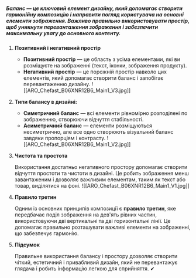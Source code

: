 ##### **Баланс** — це ключовий елемент дизайну, який допомагає створити гармонійну композицію і направити погляд користувача на основні елементи зображення. Важливо правильно використовувати простір, щоб уникнути перевантаження зображення і забезпечити максимальну увагу до основного контенту.

1. **Позитивний і негативний простір**
    
    - **Позитивний простір** — це область з усіма елементами, які ви розміщуєте на зображенні (текст, іконки, зображення продукту).
    - **Негативний простір** — це порожній простір навколо цих елементів, який допомагає створити баланс і запобігає перевантаженню дизайну.
    ![[ARO_Chefast_B06XNR12B6_Main1_V3.jpg]]
2. **Типи балансу в дизайні:**
    
    - **Симетричний баланс** — всі елементи рівномірно розподілені по зображенню, створюючи відчуття стабільності.
    - **Асиметричний баланс** — елементи розміщуються несиметрично, але все одно створюють візуальний баланс завдяки пропорціям і контрасту.
    ![[ARO_Chefast_B06XNR12B6_Main1_V2.jpg]]
3. **Чистота та простота**
    
    Використання достатньо негативного простору допомагає створити відчуття простоти та чистоти в дизайні. Це робить зображення менш завантаженим і дозволяє важливим елементам, таким як текст або товар, виділятися на фоні.
    ![[ARO_Chefast_B06XNR12B6_Main1_V1.jpg]]
4. **Правило третин**
    
    Одним із основних принципів композиції є **правило третин**, яке передбачає поділ зображення на дев'ять рівних частин, використовуючи дві вертикальні та дві горизонтальні лінії. Це допомагає правильно розташувати важливі елементи на зображенні, що забезпечує гармонію.
    
5. **Підсумок**
    
    Правильне використання балансу і простору дозволяє створити чіткий, естетичний і привабливий дизайн, який не перевантажує глядача і робить інформацію легкою для сприйняття. ✔